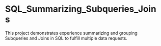 # SQL_Summarizing_Subqueries_Joins
This project demonstrates experience summarizing and grouping Subqueries and Joins in SQL to fulfill multiple data requests.
